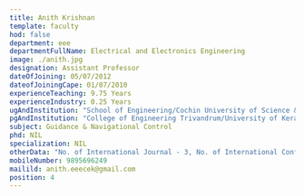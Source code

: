 ```yaml
---
title: Anith Krishnan
template: faculty
hod: false
department: eee
departmentFullName: Electrical and Electronics Engineering
image: ./anith.jpg
designation: Assistant Professor
dateOfJoining: 05/07/2012
dateofJoiningCape: 01/07/2010
experienceTeaching: 9.75 Years
experienceIndustry: 0.25 Years
ugAndInstitution: "School of Engineering/Cochin University of Science & Technology."
pgAndInstitution: "College of Engineering Trivandrum/University of Kerala"
subject: Guidance & Navigational Control
phd: NIL
specialization: NIL
otherData: "No. of International Journal - 3, No. of International Conferences - 13, No.of national conferences - 2"
mobileNumber: 9895696249
mailild: anith.eeecek@gmail.com
position: 4
---
```

